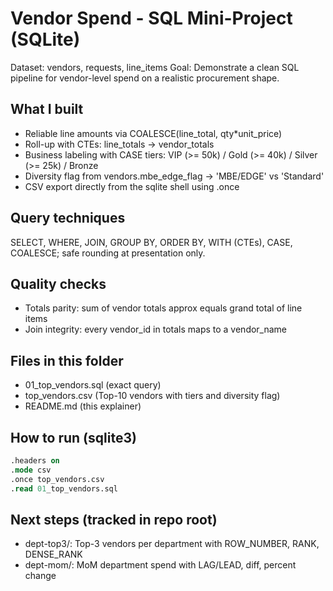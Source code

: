 # Vendor Spend - SQL Mini-Project (SQLite)

Dataset: vendors, requests, line_items
Goal: Demonstrate a clean SQL pipeline for vendor-level spend on a realistic procurement shape.

## What I built
- Reliable line amounts via COALESCE(line_total, qty*unit_price)
- Roll-up with CTEs: line_totals -> vendor_totals
- Business labeling with CASE tiers: VIP (>= 50k) / Gold (>= 40k) / Silver (>= 25k) / Bronze
- Diversity flag from vendors.mbe_edge_flag -> 'MBE/EDGE' vs 'Standard'
- CSV export directly from the sqlite shell using .once

## Query techniques
SELECT, WHERE, JOIN, GROUP BY, ORDER BY, WITH (CTEs), CASE, COALESCE; safe rounding at presentation only.

## Quality checks
- Totals parity: sum of vendor totals approx equals grand total of line items
- Join integrity: every vendor_id in totals maps to a vendor_name

## Files in this folder
- 01_top_vendors.sql (exact query)
- top_vendors.csv (Top-10 vendors with tiers and diversity flag)
- README.md (this explainer)

## How to run (sqlite3)

```sql
.headers on
.mode csv
.once top_vendors.csv
.read 01_top_vendors.sql
```

## Next steps (tracked in repo root)
- dept-top3/: Top-3 vendors per department with ROW_NUMBER, RANK, DENSE_RANK
- dept-mom/: MoM department spend with LAG/LEAD, diff, percent change
